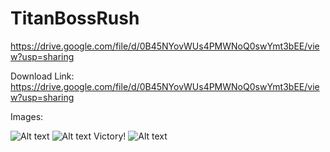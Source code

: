 # TitanBossRush
https://drive.google.com/file/d/0B45NYovWUs4PMWNoQ0swYmt3bEE/view?usp=sharing

Download Link: https://drive.google.com/file/d/0B45NYovWUs4PMWNoQ0swYmt3bEE/view?usp=sharing

Images: 

![Alt text](https://s3-us-west-2.amazonaws.com/resumeimages/tbr3.jpg )
![Alt text](https://s3-us-west-2.amazonaws.com/resumeimages/TRB1.jpg )
Victory!
![Alt text](https://s3-us-west-2.amazonaws.com/resumeimages/TBR4.jpg "Victory!" )
